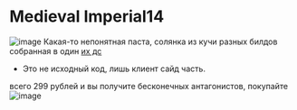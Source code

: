 # Medieval Imperial14
![image](https://github.com/user-attachments/assets/e1a9755f-31ca-4ad0-b6a9-10797ffbed10)
Какая-то непонятная паста, солянка из кучи разных билдов собранная в один [их дс](https://discord.gg/ayYUBn8p) <br/>

- Это не исходный код, лишь клиент сайд часть.

всего 299 рублей и вы получите бесконечных антагонистов, покупайте 
![image](https://github.com/user-attachments/assets/84b10043-6e5c-44a8-ad9b-36b87871424d)
